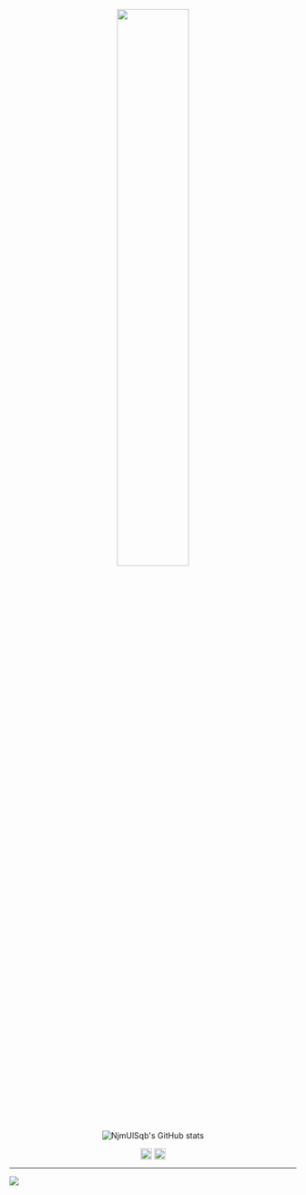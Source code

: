<p align="center">
<img src="https://media.giphy.com/media/brsEO1JayBVja/giphy.gif" width="50%">
</p>



<p align="center"> <img src="https://github-readme-stats.vercel.app/api?username=njmulsqb&show_icons=true&count_private=true" alt="NjmUlSqb's GitHub stats" /> </p>
<p align="center">
<a href="https://twitter.com/njmulsqb" target="blank"><img align="center" src="https://cdn.jsdelivr.net/npm/simple-icons@3.0.1/icons/twitter.svg" alt="muhaddimu" height="20" width="20" /></a>
<a href="https://linkedin.com/in/njmulsqb" target="blank"><img align="center" src="https://cdn.jsdelivr.net/npm/simple-icons@3.0.1/icons/linkedin.svg" alt="muhaddimu" height="20" width="20" /></a>
</p>

---
![](https://komarev.com/ghpvc/?username=njmulsqb)
